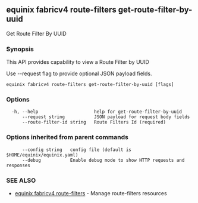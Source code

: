 ## equinix fabricv4 route-filters get-route-filter-by-uuid

Get Route Filter By UUID

### Synopsis

This API provides capability to view a Route Filter by UUID

Use --request flag to provide optional JSON payload fields.

```
equinix fabricv4 route-filters get-route-filter-by-uuid [flags]
```

### Options

```
  -h, --help                     help for get-route-filter-by-uuid
      --request string           JSON payload for request body fields
      --route-filter-id string   Route Filters Id (required)
```

### Options inherited from parent commands

```
      --config string   config file (default is $HOME/equinix/equinix.yaml)
      --debug           Enable debug mode to show HTTP requests and responses
```

### SEE ALSO

* [equinix fabricv4 route-filters](equinix_fabricv4_route-filters.md)	 - Manage route-filters resources


